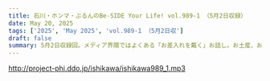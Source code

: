 ```yaml
---
title: 石川・ホンマ・ぶるんのBe-SIDE Your Life! vol.989-1 （5月2日収録）
date: May 20, 2025
tags: ['2025', 'May 2025', 'vol.989-1 （5月2日収']
draft: false
summary: 5月2日収録回。メディア界隈ではよくある「お差入れを戴く」お話し。お土産、お持たせ、ご挨拶。巷では贈り合う機会も減ってきたそうですが、本番前、中座しにくい現場には特に、大変有難いものです...
---
```


http://project-phi.ddo.jp/ishikawa/ishikawa989_1.mp3
